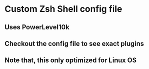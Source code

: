 # Custom Zsh Shell config file 
## Uses PowerLevel10k
## Checkout the config file to see exact plugins
## Note that, this only optimized for Linux OS
